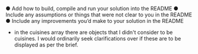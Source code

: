● Add how to build, compile and run your solution into the README
● Include any assumptions or things that were not clear to you in the README
● Include any improvements you’d make to your solution in the README


- in the cuisines array there are objects that I didn't consider to be cuisines. I would ordinarily seek clarifications over if these are to be displayed as per the brief. 
